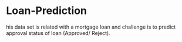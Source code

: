 # Loan-Prediction
his data set is related with a mortgage loan and challenge is to predict approval status of loan (Approved/ Reject).
